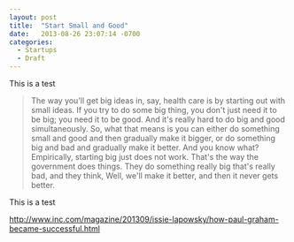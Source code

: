 ```yaml
---
layout: post
title:  "Start Small and Good"
date:   2013-08-26 23:07:14 -0700
categories:
  - Startups
  - Draft
---
```


This is a test 

 > The way you'll get big ideas in, say, health care is by starting out with small ideas. If you try to do some big thing, you don't just need it to be big; you need it to be good. And it's really hard to do big and good simultaneously. So, what that means is you can either do something small and good and then gradually make it bigger, or do something big and bad and gradually make it better. And you know what? Empirically, starting big just does not work. That's the way the government does things. They do something really big that's really bad, and they think, Well, we'll make it better, and then it never gets better.

 This is a test 

 http://www.inc.com/magazine/201309/issie-lapowsky/how-paul-graham-became-successful.html 
